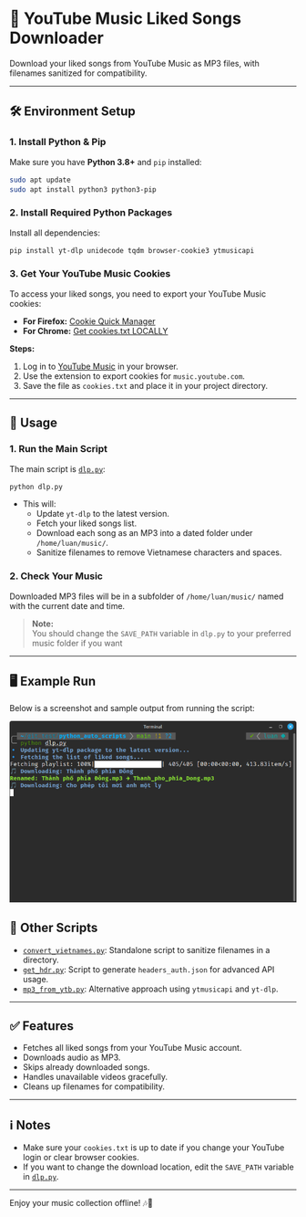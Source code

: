 # 🎵 YouTube Music Liked Songs Downloader

Download your liked songs from YouTube Music as MP3 files, with filenames sanitized for compatibility.

---

## 🛠️ Environment Setup

### 1. Install Python & Pip

Make sure you have **Python 3.8+** and `pip` installed:

```bash
sudo apt update
sudo apt install python3 python3-pip
```

### 2. Install Required Python Packages

Install all dependencies:

```bash
pip install yt-dlp unidecode tqdm browser-cookie3 ytmusicapi
```

### 3. Get Your YouTube Music Cookies

To access your liked songs, you need to export your YouTube Music cookies:

- **For Firefox:** [Cookie Quick Manager](https://addons.mozilla.org/en-US/firefox/addon/cookie-quick-manager/)
- **For Chrome:** [Get cookies.txt LOCALLY](https://chrome.google.com/webstore/detail/get-cookiestxt-locally/)

**Steps:**
1. Log in to [YouTube Music](https://music.youtube.com) in your browser.
2. Use the extension to export cookies for `music.youtube.com`.
3. Save the file as `cookies.txt` and place it in your project directory.

---

## 🚀 Usage

### 1. Run the Main Script

The main script is [`dlp.py`](dlp.py):

```bash
python dlp.py
```

- This will:
  - Update `yt-dlp` to the latest version.
  - Fetch your liked songs list.
  - Download each song as an MP3 into a dated folder under `/home/luan/music/`.
  - Sanitize filenames to remove Vietnamese characters and spaces.

### 2. Check Your Music

Downloaded MP3 files will be in a subfolder of `/home/luan/music/` named with the current date and time.

> **Note:**  
> You should change the `SAVE_PATH` variable in `dlp.py` to your preferred music folder if you want

---

## 🖥️ Example Run

Below is a screenshot and sample output from running the script:

![Sample run of dlp.py](result.png)

## 📝 Other Scripts

- [`convert_vietnames.py`](convert_vietnames.py): Standalone script to sanitize filenames in a directory.
- [`get_hdr.py`](get_hdr.py): Script to generate `headers_auth.json` for advanced API usage.
- [`mp3_from_ytb.py`](mp3_from_ytb.py): Alternative approach using `ytmusicapi` and `yt-dlp`.

---

## ✅ Features

- Fetches all liked songs from your YouTube Music account.
- Downloads audio as MP3.
- Skips already downloaded songs.
- Handles unavailable videos gracefully.
- Cleans up filenames for compatibility.

---

## ℹ️ Notes

- Make sure your `cookies.txt` is up to date if you change your YouTube login or clear browser cookies.
- If you want to change the download location, edit the `SAVE_PATH` variable in [`dlp.py`](dlp.py).

---

Enjoy your music collection offline! 🎶🚀
